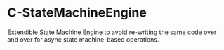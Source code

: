 # C-StateMachineEngine
Extendible State Machine Engine to avoid re-writing the same code over and over for async state machine-based operations.
